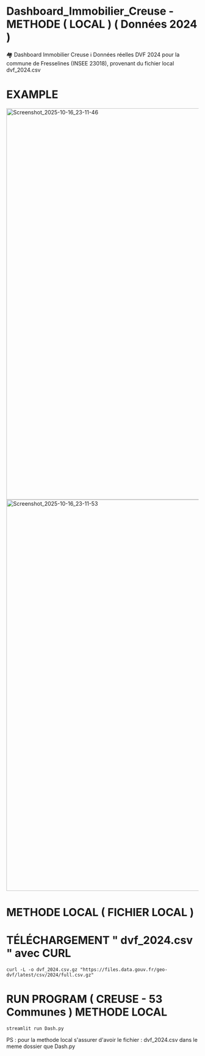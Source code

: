 # Dashboard_Immobilier_Creuse - METHODE ( LOCAL ) ( Données 2024 ) 
🏘️ Dashboard Immobilier Creuse  ℹ️ Données réelles DVF 2024 pour la commune de Fresselines (INSEE 23018), provenant du fichier local dvf_2024.csv

# EXAMPLE
<img width="1280" height="1024" alt="Screenshot_2025-10-16_23-11-46" src="https://github.com/user-attachments/assets/51b310dd-3d7a-40c7-8fb8-381b8d705a56" />
<img width="1280" height="1024" alt="Screenshot_2025-10-16_23-11-53" src="https://github.com/user-attachments/assets/c56c5722-18af-4621-9e53-68e9dd185b51" />

# METHODE LOCAL ( FICHIER LOCAL )
# TÉLÉCHARGEMENT " dvf_2024.csv " avec CURL

    curl -L -o dvf_2024.csv.gz "https://files.data.gouv.fr/geo-dvf/latest/csv/2024/full.csv.gz"

# RUN PROGRAM ( CREUSE - 53 Communes ) METHODE LOCAL

    streamlit run Dash.py

PS : pour la methode local s'assurer d'avoir le fichier : dvf_2024.csv dans le meme dossier que Dash.py

